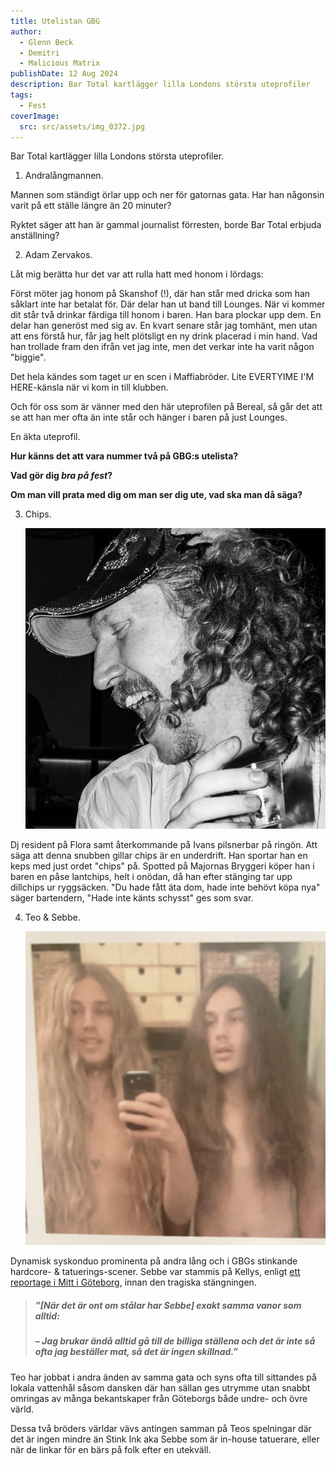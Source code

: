 ```yaml
---
title: Utelistan GBG
author:
  - Glenn Beck
  - Demitri
  - Malicious Matrix
publishDate: 12 Aug 2024
description: Bar Total kartlägger lilla Londons största uteprofiler
tags:
  - Fest
coverImage:
  src: src/assets/img_0372.jpg
---
```

Bar Total kartlägger lilla Londons största uteprofiler.

1. Andralångmannen.

Mannen som ständigt örlar upp och ner för gatornas gata. Har han någonsin varit på ett ställe längre än 20 minuter? 

Ryktet säger att han är gammal journalist förresten, borde Bar Total erbjuda anställning?

2. Adam Zervakos.

Låt mig berätta hur det var att rulla hatt med honom i lördags:

Först möter jag honom på Skanshof (!), där han står med dricka som han såklart inte har betalat för. Där delar han ut band till Lounges. När vi kommer dit står två drinkar färdiga till honom i baren. Han bara plockar upp dem. En delar han generöst med sig av. En kvart senare står jag tomhänt, men utan att ens förstå hur, får jag helt plötsligt en ny drink placerad i min hand. Vad han trollade fram den ifrån vet jag inte, men det verkar inte ha varit någon "biggie".

Det hela kändes som taget ur en scen i Maffiabröder. Lite EVERTYIME I'M HERE-känsla när vi kom in till klubben.

Och för oss som är vänner med den här uteprofilen på Bereal, så går det att se att han mer ofta än inte står och hänger i baren på just Lounges.

En äkta uteprofil.

**Hur känns det att vara nummer två på GBG:s utelista?**

**Vad gör dig *bra på fest*?**

**Om man vill prata med dig om man ser dig ute, vad ska man då säga?**

3. Chips.

   ![Chips](src/assets/img_5457.jpeg "Chips")

Dj resident på Flora samt återkommande på Ivans pilsnerbar på ringön. Att säga att denna snubben gillar chips är en underdrift. Han sportar han en keps med just ordet "chips" på. Spotted på Majornas Bryggeri köper han i baren en påse lantchips, helt i onödan, då han efter stänging tar upp dillchips ur ryggsäcken. "Du hade fått äta dom, hade inte behövt köpa nya" säger bartendern, "Hade inte känts schysst" ges som svar.

4. Teo & Sebbe.

   ![Teo & Sebbe](src/assets/img_1806.jpeg "Teo & Sebbe")

Dynamisk syskonduo prominenta på andra lång och i GBGs stinkande hardcore- & tatuerings-scener. Sebbe var stammis på Kellys, enligt [ett reportage i Mitt i Göteborg](https://www.mitti.se/nyheter/kollen-sa-klarar-sig-sunkhaken-i-kristider-6.91.68248.9472769bdc), innan den tragiska stängningen.

> ##### ”\[När det är ont om stålar har Sebbe\] exakt samma vanor som alltid:
> ##### – Jag brukar ändå alltid gå till de billiga ställena och det är inte så ofta jag beställer mat, så det är ingen skillnad.”

Teo har jobbat i andra änden av samma gata och syns ofta till sittandes på lokala vattenhål såsom dansken där han sällan ges utrymme utan snabbt omringas av många bekantskaper från Göteborgs både undre- och övre värld.

Dessa två bröders världar vävs antingen samman på Teos spelningar där det är ingen mindre än Stink Ink aka Sebbe som är in-house tatuerare, eller när de linkar för en bärs på folk efter en utekväll.
